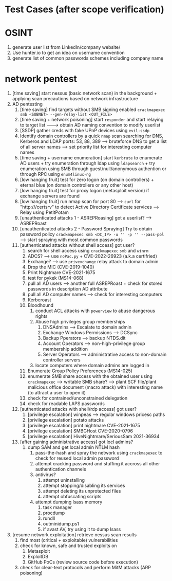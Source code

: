 # Test Cases (after scope verification)

# OSINT
1. generate user list from LinkedIn/company website/
2. Use hunter.io to get an idea on username convention
3. generate list of common passwords schemes including company name
# network pentest
1. [time saving] start nessus (basic network scan) in the background + applying scan precautions based on network infrastructure
2. AD pentesting
	1. [time saving] find targets without SMB signing enabled `crackmapexec smb <SUBNET> --gen-relay-list <OUT_FILE>`
	2. [time saving + network poisoning] start `responder` and start relaying to target list ---> obtain AD naming convention to modify userlist
	3. [SSDP] gather creds with fake UPnP devices using `evil-ssdp`
	4. Identify domain controllers by a quick `nmap` scan searching for DNS, Kerberos and LDAP ports: 53, 88, 389 --> bruteforce DNS to get a list of all server names --> set priority list for interesting computer names
	5. [time saving + username enumeration] start `kerbrute` to enumerate AD users + try enumeration through ldap using `ldapsearch` + try enumeration using SMB through guest/null/anonymous authention or through RPC using `enum4linux-ng`
	6. [low hanging fruit] test for zero logon (on domain controllers) + eternal blue (on domain controllers or any other host)
	7. [low hanging fruit] test for proxy logon (metasploit version) if exchange servers are found
	8. [low hanging fruit] run nmap scan for port 80 --> `curl` for "http://<IP>/certsrv" to detect Active Directory Certificate services --> Relay using PetitPotam
	9. [unauthenticated attacks 1 - ASREPRoasing] got a userlist? --> ASREPRoast
	10. [unauthenticated attacks 2 - Password Spraying] Try to obtain password policy `crackmapexec smb <DC_IP> -u '' -p '' --pass-pol` --> start spraying with most common passwords
	11. [authenticated attacks without shell access] got user?
		1. search for shell access using `crackmapexec` `smb` and `winrm`
		2. ADCS? --> use `noPac.py` + CVE-2022-26923 (a.k.a certifried)
		3. Exchange? --> use `privexchange` relay attack to domain admin
		4. Drop the MIC (CVE-2019-1040)
		5. Print Nightmare CVE-2021-1675
		6. test for pykek (MS14-068)
		7. pull all AD users --> another full ASREPRoast + check for stored passwords in description AD attribute
		8. pull all AD computer names --> check for interesting computers
		9. Kerberoast
		10. Bloodhound
			1. conduct ACL attacks with `powerview` to abuse dangerous rights
			2. Abuse high privileges group memberships
				1. DNSAdmins --> Escalate to domain admin
				2. Exchange Windows Permissions --> DCSync
				3. Backup Pperators --> backup NTDS.dit
				4. Account Operators --> non-high-privilege group membership addition
				5. Server Operators --> administrative access to non-domain controller servers
			3. locate computers where domain admins are logged in
		11. Enumerate Group Policy Preferences (MS14-025)
		12. enumerate SMB share access with the obtained user using `crackmapexec` --> writable SMB share? --> plant SCF file/plant malicious office document (macro attack) with interesting name (to attract a user to open it)
		13. check for contrained/unconstrained delegation
		14. check for readable LAPS passwords
	12. [authenticated attacks with shell/rdp access] got user?
		1. [privilege escalation] winpeas --> regular windows pricesc paths
		2. [privilege escalation] potato attacks
		3. [privilege escalation] print nightmare CVE-2021-1675
		4. [privilege escalation] SMBGHost CVE-2020-0796
		5. [privilege escalation] HiveNightmare/SeriousSam 2021-36934
	13. [after gaining administrative access] got locl admins?
		1. dump SAM and get local admin NTLM hash
			1. pass-the-hash and spray the network using `crackmapexec` to check for reused local admin password
			2. attempt cracking password and stuffing it accross all other authentication channels
			3. antivirus?
				1. attempt uninstalling
				2. attempt stopping/disabling its services
				3. attempt deleting its unprotected files
				4. attempt obfuscating scripts
			4. attempt dumping lsass memory
				1. task manager
				2. procdump
				3. rundll
				4. outminidump.ps1
				5. if avast AV, try using it to dump lsass
3. [resume network exploitation] retrieve nessus scan results
	1. find most (critical + exploitable) vulnerabilities
	2. check for known, safe and trusted exploits on
		1. Metasploit
		2. ExploitDB
		3. GitHub PoCs (review source code before execution)
	3. check for clear-text protocols and perform MitM attacks (ARP poisoning)